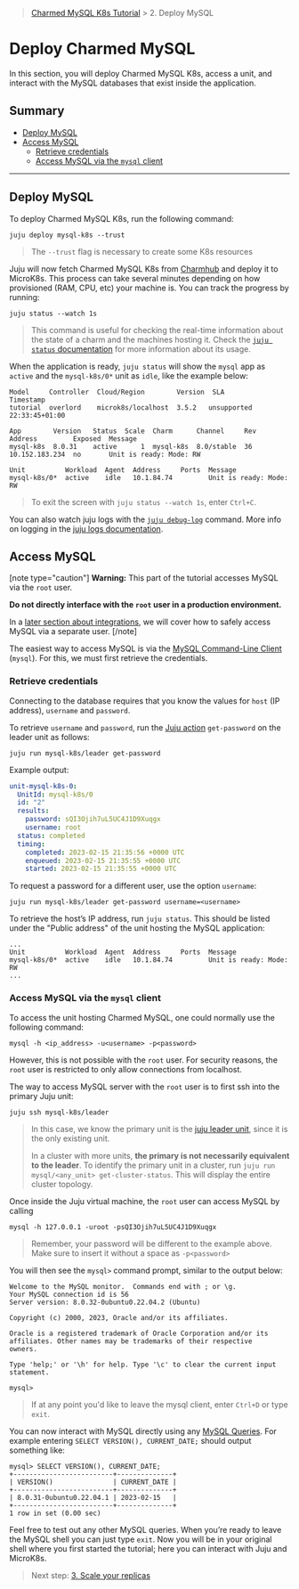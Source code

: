 > [Charmed MySQL K8s Tutorial](/t/9677) > 2. Deploy MySQL

# Deploy Charmed MySQL

In this section, you will deploy Charmed MySQL K8s, access a unit, and interact with the MySQL databases that exist inside the application.

## Summary
* [Deploy MySQL](#deploy-mysql)
* [Access MySQL](#access-mysql)
  * [Retrieve credentials](#retrieve-credentials)
  * [ Access MySQL via the `mysql` client](#access-mysql-via-the-mysql-client)

---

## Deploy MySQL

To deploy Charmed MySQL K8s, run the following command:
```shell
juju deploy mysql-k8s --trust
```
> The `--trust` flag is necessary to create some K8s resources

Juju will now fetch Charmed MySQL K8s from [Charmhub](https://charmhub.io/mysql-k8s?channel=8.0) and deploy it to MicroK8s. This process can take several minutes depending on how provisioned (RAM, CPU, etc) your machine is. You can track the progress by running:
```shell
juju status --watch 1s
```

>This command is useful for checking the real-time information about the state of a charm and the machines hosting it. Check the [`juju status` documentation](https://juju.is/docs/juju/juju-status) for more information about its usage.

When the application is ready, `juju status` will show the `mysql` app as `active` and the `mysql-k8s/0*` unit as `idle`, like the example below:
```shell
Model     Controller  Cloud/Region        Version  SLA          Timestamp
tutorial  overlord    microk8s/localhost  3.5.2   unsupported  22:33:45+01:00

App        Version   Status  Scale  Charm      Channel     Rev  Address         Exposed  Message
mysql-k8s  8.0.31    active      1  mysql-k8s  8.0/stable  36   10.152.183.234  no       Unit is ready: Mode: RW

Unit          Workload  Agent  Address     Ports  Message
mysql-k8s/0*  active    idle   10.1.84.74         Unit is ready: Mode: RW
```
> To exit the screen with `juju status --watch 1s`, enter `Ctrl+C`.

You can also watch juju logs with the [`juju debug-log`](https://juju.is/docs/juju/juju-debug-log) command. More info on logging in the [juju logs documentation](https://juju.is/docs/olm/juju-logs).

## Access MySQL
[note type="caution"]
**Warning:** This part of the tutorial accesses MySQL via the `root` user. 

**Do not directly interface with the `root` user in a production environment.**

In a [later section about integrations](/t/9671), we will cover how to safely access MySQL via a separate user.
[/note]

 The easiest way to access MySQL is via the [MySQL Command-Line Client](https://dev.mysql.com/doc/refman/8.0/en/mysql.html) (`mysql`). For this, we must first retrieve the credentials.

### Retrieve credentials
Connecting to the database requires that you know the values for `host` (IP address), `username` and `password`. 

To retrieve `username` and `password`, run the [Juju action](https://juju.is/docs/juju/action) `get-password` on the leader unit as follows:
```shell
juju run mysql-k8s/leader get-password
```
Example output:
```yaml
unit-mysql-k8s-0:
  UnitId: mysql-k8s/0
  id: "2"
  results:
    password: sQI3Ojih7uL5UC4J1D9Xuqgx
    username: root
  status: completed
  timing:
    completed: 2023-02-15 21:35:56 +0000 UTC
    enqueued: 2023-02-15 21:35:55 +0000 UTC
    started: 2023-02-15 21:35:55 +0000 UTC
```

To request a password for a different user, use the option `username`:
```shell
juju run mysql-k8s/leader get-password username=<username>
```

To retrieve the host’s IP address, run `juju status`. This should be listed under the "Public address" of the unit hosting the MySQL application:
```shell
...
Unit          Workload  Agent  Address     Ports  Message
mysql-k8s/0*  active    idle   10.1.84.74         Unit is ready: Mode: RW
...
```

### Access MySQL via the `mysql` client

To access the unit hosting Charmed MySQL, one could normally use the following command:

```
mysql -h <ip_address> -u<username> -p<password>
```

However, this is not possible with the `root` user. For security reasons, the `root` user is restricted to only allow connections from localhost. 

The way to access MySQL server with the `root` user is to first ssh into the primary Juju unit:
```shell
juju ssh mysql-k8s/leader
```
> In this case, we know the primary unit is the [juju leader unit](https://juju.is/docs/juju/leader), since it is the only existing unit. 
>
> In a cluster with more units, **the primary is not necessarily equivalent to the leader**. To identify the primary unit in a cluster, run `juju run mysql/<any_unit> get-cluster-status`. This will display the entire cluster topology.

Once inside the Juju virtual machine, the `root` user can access MySQL by calling
```
mysql -h 127.0.0.1 -uroot -psQI3Ojih7uL5UC4J1D9Xuqgx
```
> Remember, your password will be different to the example above. Make sure to insert it without a space as `-p<password>`

You will then see the `mysql>` command prompt, similar to the output below:
```none
Welcome to the MySQL monitor.  Commands end with ; or \g.
Your MySQL connection id is 56
Server version: 8.0.32-0ubuntu0.22.04.2 (Ubuntu)

Copyright (c) 2000, 2023, Oracle and/or its affiliates.

Oracle is a registered trademark of Oracle Corporation and/or its
affiliates. Other names may be trademarks of their respective
owners.

Type 'help;' or '\h' for help. Type '\c' to clear the current input statement.

mysql>
```
> If at any point you'd like to leave the mysql client, enter `Ctrl+D` or type `exit`.

You can now interact with MySQL directly using any [MySQL Queries](https://dev.mysql.com/doc/refman/8.0/en/entering-queries.html). For example entering `SELECT VERSION(), CURRENT_DATE;` should output something like:
```shell
mysql> SELECT VERSION(), CURRENT_DATE;
+-------------------------+--------------+
| VERSION()               | CURRENT_DATE |
+-------------------------+--------------+
| 8.0.31-0ubuntu0.22.04.1 | 2023-02-15   |
+-------------------------+--------------+
1 row in set (0.00 sec)
```

Feel free to test out any other MySQL queries. When you’re ready to leave the MySQL shell you can just type `exit`. Now you will be in your original shell where you first started the tutorial; here you can interact with Juju and MicroK8s.

> Next step: [3. Scale your replicas](/t/9675)